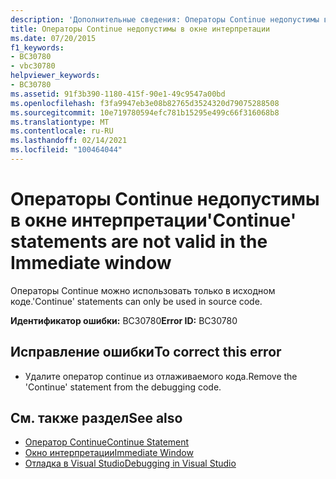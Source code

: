 ```yaml
---
description: 'Дополнительные сведения: Операторы Continue недопустимы в окне интерпретации'
title: Операторы Continue недопустимы в окне интерпретации
ms.date: 07/20/2015
f1_keywords:
- BC30780
- vbc30780
helpviewer_keywords:
- BC30780
ms.assetid: 91f3b390-1180-415f-90e1-49c9547a00bd
ms.openlocfilehash: f3fa9947eb3e08b82765d3524320d79075288508
ms.sourcegitcommit: 10e719780594efc781b15295e499c66f316068b8
ms.translationtype: MT
ms.contentlocale: ru-RU
ms.lasthandoff: 02/14/2021
ms.locfileid: "100464044"
---
```

# <a name="continue-statements-are-not-valid-in-the-immediate-window"></a><span data-ttu-id="ba836-103">Операторы Continue недопустимы в окне интерпретации</span><span class="sxs-lookup"><span data-stu-id="ba836-103">'Continue' statements are not valid in the Immediate window</span></span>

<span data-ttu-id="ba836-104">Операторы Continue можно использовать только в исходном коде.</span><span class="sxs-lookup"><span data-stu-id="ba836-104">'Continue' statements can only be used in source code.</span></span>  
  
 <span data-ttu-id="ba836-105">**Идентификатор ошибки:** BC30780</span><span class="sxs-lookup"><span data-stu-id="ba836-105">**Error ID:** BC30780</span></span>  
  
## <a name="to-correct-this-error"></a><span data-ttu-id="ba836-106">Исправление ошибки</span><span class="sxs-lookup"><span data-stu-id="ba836-106">To correct this error</span></span>  
  
- <span data-ttu-id="ba836-107">Удалите оператор continue из отлаживаемого кода.</span><span class="sxs-lookup"><span data-stu-id="ba836-107">Remove the 'Continue' statement from the debugging code.</span></span>  
  
## <a name="see-also"></a><span data-ttu-id="ba836-108">См. также раздел</span><span class="sxs-lookup"><span data-stu-id="ba836-108">See also</span></span>

- [<span data-ttu-id="ba836-109">Оператор Continue</span><span class="sxs-lookup"><span data-stu-id="ba836-109">Continue Statement</span></span>](../language-reference/statements/continue-statement.md)
- [<span data-ttu-id="ba836-110">Окно интерпретации</span><span class="sxs-lookup"><span data-stu-id="ba836-110">Immediate Window</span></span>](/visualstudio/ide/reference/immediate-window)
- [<span data-ttu-id="ba836-111">Отладка в Visual Studio</span><span class="sxs-lookup"><span data-stu-id="ba836-111">Debugging in Visual Studio</span></span>](/visualstudio/debugger/debugger-feature-tour)
